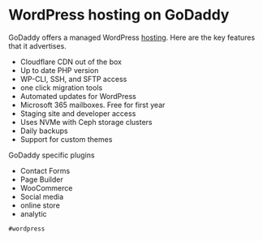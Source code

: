 # WordPress hosting on GoDaddy

GoDaddy offers a managed WordPress [hosting]. Here are the key features
that it advertises.

- Cloudflare CDN out of the box
- Up to date PHP version
- WP-CLI, SSH, and SFTP access
- one click migration tools
- Automated updates for WordPress
- Microsoft 365 mailboxes.  Free for first year
- Staging site and developer access
- Uses NVMe with Ceph storage clusters
- Daily backups
- Support for custom themes

GoDaddy specific plugins

- Contact Forms
- Page Builder
- WooCommerce
- Social media
- online store
- analytic

[hosting]: https://www.godaddy.com/hosting/wordpress-hosting

    #wordpress
